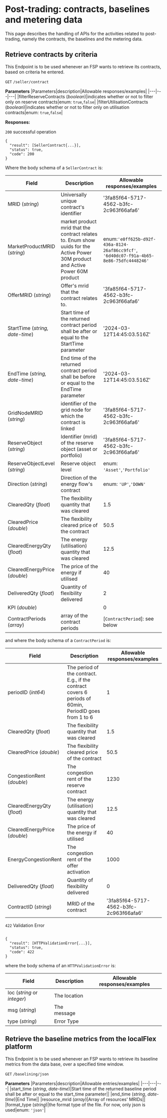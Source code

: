 # Post-trading: contracts, baselines and metering data



This page describes the handling of APIs for the activities related to post-trading, namely the contracts, the baselines and the metering data.



## Retrieve contracts by criteria
This Endpoint is to be used whenever an FSP wants to retrieve its contracts, based on criteria he entered.


`GET` `/seller/contract`


**Parameters** 
|Parameters|description|Allowable responses/examples|
|---|---|---|
|filterReserveContracts (*boolean*)|indicates whether or not to filter only on reserve contracts|enum: `true`,`false`|
|filterUtilisationContracts (*boolean*)|indicates whether or not to filter only on utilisation contracts|enum: `true`,`false`|



**Responses:**

`200` successful operation
```
{
  "result": [SellerContract{...}], 
  "status": true,
  "code": 200
}
```

Where the body schema of a `SellerContract` is:

|Field|Description|Allowable responses/examples|
|---|---|---|
|MRID (*string*)|Universally unique contract's identifier|'3fa85f64-5717-4562-b3fc-2c963f66afa6'|
|MarketProductMRID (*string*)|market product mrid that the contract relates to. Enum show uuids for the Active Power 30M product and Active Power 60M product|enum:`'e0ff625b-d92f-436a-8124-26af86cc9fcf'`, `'6d40dc07-f91a-4b65-8e86-75dfc4448246'`|
|OfferMRID (*string*)|Offer's mrid that the contract relates to.|'3fa85f64-5717-4562-b3fc-2c963f66afa6'|
|StartTime (*string, date-time*)|Start time of the returned contract period shall be after or equal to the StartTime parameter|'2024-03-12T14:45:03.516Z'|
|EndTime (*string, date-time*)|End time of the returned contract period shall be before or equal to the EndTime parameter|'2024-03-12T14:45:03.516Z'|
|GridNodeMRID (*string*)|identifier of the grid node for which the contract is linked|'3fa85f64-5717-4562-b3fc-2c963f66afa6'|
|ReserveObject (*string*)|Identifier (mrid) of the reserve object (asset or portfolio)|'3fa85f64-5717-4562-b3fc-2c963f66afa6'|
|ReserveObjectLevel (*string*)|Reserve object level|enum: `'Asset'`,`'Portfolio'`|
|Direction (*string*)|Direction of the energy flow's contract|enum: `'UP'`,`'DOWN'`|
|ClearedQty (*float*)|The flexibility quantity that was cleared|1.5|
|ClearedPrice (*double*)|The flexibility cleared price of the contract|50.5|
|ClearedEnergyQty (*float*)|The energy (utilisation) quantity that was cleared|12.5|
|ClearedEnergyPrice (*double*)|The price of the energy if utilised|40|
|DeliveredQty (*float*)|Quantity of flexibility delivered|2|
|KPI (*double*)||0|
|ContractPeriods (*array*)|array of the contract periods|[`ContractPeriod`]: see below|


and where the body schema of a `ContractPeriod` is: 

|Field|Description|Allowable responses/examples|
|---|---|---|
|periodID (*int64*)|The period of the contract. E.g., if the contract covers 6 periods of 60min, PeriodID goes from 1 to 6|1|
|ClearedQty (*float*)|The flexibility quantity that was cleared|1.5|
|ClearedPrice (*double*)|The flexibility cleared price of the contract|50.5|
|CongestionRent (*double*)|The congestion rent of the reserve contract|1230|
|ClearedEnergyQty (*float*)|The energy (utilisation) quantity that was cleared|12.5|
|ClearedEnergyPrice (*double*)|The price of the energy if utilised|40|
|EnergyCongestionRent|The congestion rent of the offer activation|1000|
|DeliveredQty (*float*)|Quantity of flexibility delivered|0|
|ContractID (*string*)|MRID of the contract|'3fa85f64-5717-4562-b3fc-2c963f66afa6'|



`422` Validation Error
```

{
  "result": [HTTPValidationError{...}], 
  "status": true,
  "code": 422
}
```

where the body schema of an `HTTPValidationError` is:

|Field|Description|Allowable responses/examples|
|---|---|---|
|loc (*string* or *integer*)|The location||
|msg (*string*)|The message||
|type (*string*)|Error Type||





## Retrieve the baseline metrics from the localFlex platform

This Endpoint is to be used whenever an FSP wants to retrieve its baseline metrics from the data base, over a specified time window.

`GET` `/baselining/json`

**Parameters** 
|Parameters|description|Allowable entries/examples|
|---|---|---|
|start_time (*string*, *date-time*)|Start time of the returned baseline period shall be after or equal to the start_time parameter||
|end_time (*string*, *date-time*)|End Time||
|resource_mrid (*array*)|Array of resources' MRIDs||
|format_type (*string*)|the format type of the file. For now, only json is used|enum: `'json'`|
























